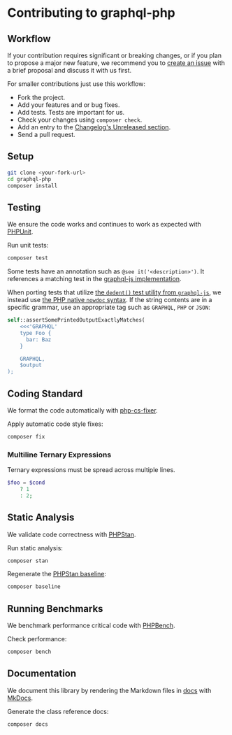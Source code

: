 # Contributing to graphql-php

## Workflow

If your contribution requires significant or breaking changes, or if you plan to propose a major new feature,
we recommend you to [create an issue](https://github.com/webonyx/graphql-php/issues/new)
with a brief proposal and discuss it with us first.

For smaller contributions just use this workflow:

- Fork the project.
- Add your features and or bug fixes.
- Add tests. Tests are important for us.
- Check your changes using `composer check`.
- Add an entry to the [Changelog's Unreleased section](CHANGELOG.md#unreleased).
- Send a pull request.

## Setup

```sh
git clone <your-fork-url>
cd graphql-php
composer install
```

## Testing

We ensure the code works and continues to work as expected with [PHPUnit](https://phpunit.de).

Run unit tests:

```sh
composer test
```

Some tests have an annotation such as `@see it('<description>')`.
It references a matching test in the [graphql-js implementation](https://github.com/graphql/graphql-js).

When porting tests that utilize [the `dedent()` test utility from `graphql-js`](https://github.com/graphql/graphql-js/blob/99d6079434/src/__testUtils__/dedent.js),
we instead use [the PHP native `nowdoc` syntax](https://www.php.net/manual/en/language.types.string.php#language.types.string.syntax.nowdoc).
If the string contents are in a specific grammar, use an appropriate tag such as `GRAPHQL`, `PHP` or `JSON`:

```php
self::assertSomePrintedOutputExactlyMatches(
    <<<'GRAPHQL'
    type Foo {
      bar: Baz
    }

    GRAPHQL,
    $output
);
```

## Coding Standard

We format the code automatically with [php-cs-fixer](https://github.com/friendsofphp/php-cs-fixer).

Apply automatic code style fixes:

```sh
composer fix
```

### Multiline Ternary Expressions

Ternary expressions must be spread across multiple lines.

```php
$foo = $cond
    ? 1
    : 2;
```

## Static Analysis

We validate code correctness with [PHPStan](https://phpstan.org).

Run static analysis:

```sh
composer stan
```

Regenerate the [PHPStan baseline](https://phpstan.org/user-guide/baseline):

```sh
composer baseline
```

## Running Benchmarks

We benchmark performance critical code with [PHPBench](https://github.com/phpbench/phpbench).

Check performance:

```sh
composer bench
```

## Documentation

We document this library by rendering the Markdown files in [docs](docs) with [MkDocs](https://www.mkdocs.org).

Generate the class reference docs:

```sh
composer docs
```
